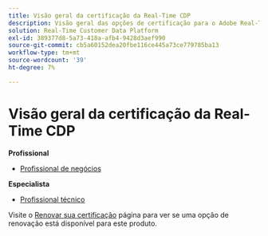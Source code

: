```yaml
---
title: Visão geral da certificação da Real-Time CDP
description: Visão geral das opções de certificação para o Adobe Real-Time CDP
solution: Real-Time Customer Data Platform
exl-id: 389377d8-5a73-418a-afb4-9428d3aef990
source-git-commit: cb5a60152dea20fbe116ce445a73ce779785ba13
workflow-type: tm+mt
source-wordcount: '39'
ht-degree: 7%

---
```


# Visão geral da certificação da Real-Time CDP

**Profissional**

* [Profissional de negócios](/help/certifications/rtcdp/rtcdp-p-business.md) <!--AD0-E602-->

**Especialista**

* [Profissional técnico](/help/certifications/rtcdp/rtcdp-e-technical.md) <!--AD0-E600 and E601-->

Visite o [Renovar sua certificação](/help/certifications/renew.md) página para ver se uma opção de renovação está disponível para este produto.
